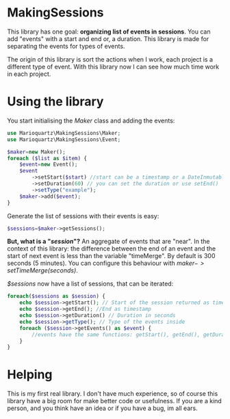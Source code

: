 # MakingSessions
This library has one goal: **organizing list of events in sessions**. You can add "events" with a start and end or, a duration. This library is made for separating the events for types of events.

The origin of this library is sort the actions when I work, each project is a different type of event. With this library now I can see how much time work in each project.

# Using the library

You start initialising the _Maker_ class and adding the events:

```php
use Marioquartz\MakingSessions\Maker;
use Marioquartz\MakingSessions\Event;

$maker=new Maker();
foreach ($list as $item) {
    $event=new Event();
    $event
        ->setStart($start) //start can be a timestamp or a DateInmutable
        ->setDuration(60) // you can set the duration or use setEnd()
        ->setType("example");
    $maker->add($event);
}
```

Generate the list of sessions with their events is easy:

```php
$sessions=$maker->getSessions();
```

**But, what is a "_session_"?** An aggregate of events that are "near". In the context of this library: the difference between the end of an event and the start of next event is less than the variable "timeMerge". By default is 300 seconds (5 minutes). You can configure this behaviour with _$maker->setTimeMerge($seconds)_.

_$sessions_ now have a list of sessions, that can be iterated:

```php
foreach($sessions as $session) {
    echo $session->getStart(); // Start of the session returned as timestamp
    echo $session->getEnd(); //End as timestamp
    echo $session->getDuration() // Duration in seconds
    echo $session->getType(); // Type of the events inside
    foreach ($session->getEvents() as $event) {
        //events have the same functions: getStart(), getEnd(), getDuration() and getType()
    }
}
```

# Helping

This is my first real library. I don't have much experience, so of course this library have a big room for make better code or usefulness.
If you are a kind person, and you think have an idea or if you have a bug, im all ears.
